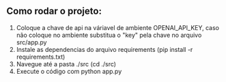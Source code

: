 ## Como rodar o projeto:
1. Coloque a chave de api na váriavel de ambiente OPENAI_API_KEY, caso não coloque no ambiente substitua o "key" pela chave no arquivo src/app.py
2. Instale as dependencias do arquivo requirements (pip install -r requirements.txt)
2. Navegue até a pasta ./src (cd ./src)
3. Execute o código com python app.py